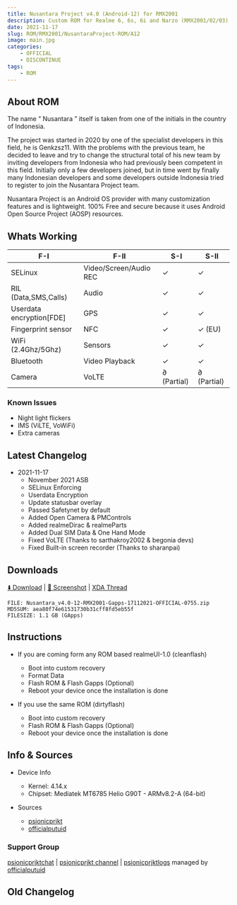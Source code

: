 ```yaml
---
title: Nusantara Project v4.0 (Android-12) for RMX2001
description: Custom ROM for Realme 6, 6s, 6i and Narzo (RMX2001/02/03)
date: 2021-11-17
slug: ROM/RMX2001/NusantaraProject-ROM/A12
image: main.jpg
categories:
    - OFFICIAL
    - DISCONTINUE
tags:
    - ROM
---
```


## About ROM
The name ” Nusantara ” itself is taken from one of the initials in the country of Indonesia.

The project was started in 2020 by one of the specialist developers in this field, he is Genkzsz11. With the problems with the previous team, he decided to leave and try to change the structural total of his new team by inviting developers from Indonesia who had previously been competent in this field. Initially only a few developers joined, but in time went by finally many Indonesian developers and some developers outside Indonesia tried to register to join the Nusantara Project team.

Nusantara Project is an Android OS provider with many customization features and is lightweight. 100% Free and secure because it uses Android Open Source Project (AOSP) resources.

## Whats Working
F-I | F-II | S-I | S-II
---------|---------|---------|---------
SELinux | Video/Screen/Audio REC | ✓ | ✓
RIL (Data,SMS,Calls) | Audio | ✓ | ✓
Userdata encryption[FDE] | GPS | ✓ | ✓
Fingerprint sensor | NFC | ✓ | ✓ (EU)
WiFi (2.4Ghz/5Ghz) | Sensors | ✓ | ✓
Bluetooth | Video Playback | ✓ | ✓
Camera | VoLTE | ∂ (Partial) | ∂ (Partial)

### Known Issues
* Night light flickers
* IMS (ViLTE, VoWiFi)
* Extra cameras

## Latest Changelog
* 2021-11-17
  * November 2021 ASB
  * SELinux Enforcing
  * Userdata Encryption
  * Update statusbar overlay
  * Passed Safetynet by default
  * Added Open Camera & PMControls
  * Added realmeDirac & realmeParts
  * Added Dual SIM Data & One Hand Mode
  * Fixed VoLTE (Thanks to sarthakroy2002 & begonia devs)
  * Fixed Built-in screen recorder (Thanks to sharanpai)

## Downloads
[⬇️ Download](https://www.pling.com/p/1500429/#files-panel) | [🌆 Screenshot](https://t.me/psionicprjkt/256) | [XDA Thread](https://forum.xda-developers.com/t/rom-12-official-nusantaraproject-v4-0-17-11-2021.4363439/)

```
FILE: Nusantara_v4.0-12-RMX2001-Gapps-17112021-OFFICIAL-0755.zip
MD5SUM: aea80f74e61531730b31cff8fd5eb55f
FILESIZE: 1.1 GB (GApps)
```

## Instructions
* If you are coming form any ROM based realmeUI-1.0 (cleanflash)
  * Boot into custom recovery
  * Format Data
  * Flash ROM &  Flash Gapps (Optional)
  * Reboot your device once the installation is done

* If you use the same ROM (dirtyflash)
  * Boot into custom recovery
  * Flash ROM &  Flash Gapps (Optional)
  * Reboot your device once the installation is done

## Info & Sources
* Device Info
  * Kernel: 4.14.x
  * Chipset: Mediatek MT6785 Helio G90T - ARMv8.2-A (64-bit)

* Sources
  * [psionicprjkt](https://github.com/psionicprjkt)
  * [officialputuid](https://github.com/officialputuid)

### Support Group
[psionicprjktchat](https://t.me/psionicprjktchat) | [psionicprjkt channel](https://t.me/psionicprjkt) | [psionicprjktlogs](https://t.me/psionicprjktlogs) managed by [officialputuid](https://t.me/officialputuid)

## Old Changelog

